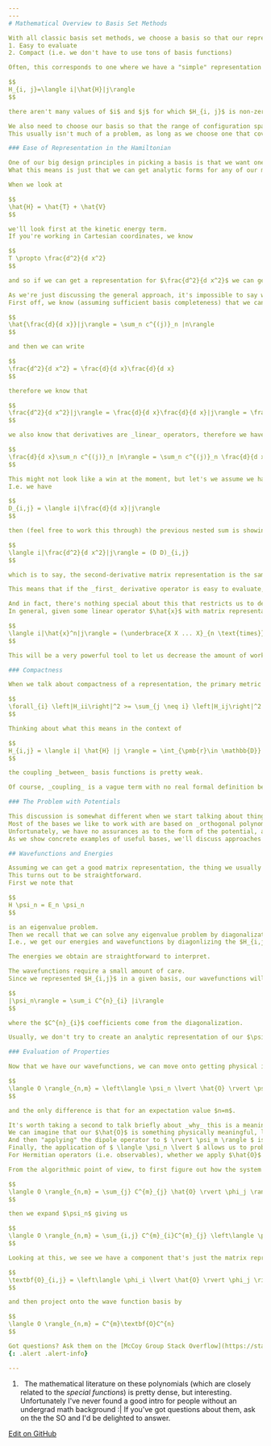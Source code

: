 ```yaml
---
---
# Mathematical Overview to Basis Set Methods

With all classic basis set methods, we choose a basis so that our representation is
1. Easy to evaluate
2. Compact (i.e. we don't have to use tons of basis functions)

Often, this corresponds to one where we have a "simple" representation of our system, which is to say when we look at

$$
H_{i, j}=\langle i|\hat{H}|j\rangle
$$

there aren't many values of $i$ and $j$ for which $H_{i, j}$ is non-zero. Equivalently, for _most_ values of $i$ and $j$, $H_{i, j} = 0$.

We also need to choose our basis so that the range of configuration space that's relevant for our problem is also well-described by our basis.
This usually isn't much of a problem, as long as we choose one that covers the same range as our coordinates of interest.

### Ease of Representation in the Hamiltonian

One of our big design principles in picking a basis is that we want one where our matrix elements are easy to evaluate.
What this means is just that we can get analytic forms for any of our matrix elements.

When we look at

$$
\hat{H} = \hat{T} + \hat{V}
$$

we'll look first at the kinetic energy term.
If you're working in Cartesian coordinates, we know

$$
T \propto \frac{d^2}{d x^2}
$$

and so if we can get a representation for $\frac{d^2}{d x^2}$ we can get one for $\hat{T}$ essentially for free.

As we're just discussing the general approach, it's impossible to say whether or not this representation will be easy to evaluate, but we can make use of a nice property of matrix representations when doing so.
First off, we know (assuming sufficient basis completeness) that we can say

$$
\hat{\frac{d}{d x}}|j\rangle = \sum_n c^{(j)}_n |n\rangle
$$

and then we can write

$$
\frac{d^2}{d x^2} = \frac{d}{d x}\frac{d}{d x}
$$

therefore we know that

$$
\frac{d^2}{d x^2}|j\rangle = \frac{d}{d x}\frac{d}{d x}|j\rangle = \frac{d}{d x}\sum_n c^(j)_n |n\rangle
$$

we also know that derivatives are _linear_ operators, therefore we have

$$
\frac{d}{d x}\sum_n c^{(j)}_n |n\rangle = \sum_n c^{(j)}_n \frac{d}{d x} |n\rangle = \sum_n c^{(j)}_n \sum_m c^{(n)}_m |m\rangle
$$

This might not look like a win at the moment, but let's we assume we have a matrix representation of $\frac{d}{d x}$ that I'll call $D$.
I.e. we have

$$
D_{i,j} = \langle i|\frac{d}{d x}|j\rangle
$$

then (feel free to work this through) the previous nested sum is showing that

$$
\langle i|\frac{d^2}{d x^2}|j\rangle = (D D)_{i,j}
$$

which is to say, the second-derivative matrix representation is the same as applying the first-derivative matrix representation to itself.

This means that if the _first_ derivative operator is easy to evaluate, up to the approximateness of our assumption of a complete basis, our second derivative operator is easy to evaluate.

And in fact, there's nothing special about this that restricts us to derivatives.
In general, given some linear operator $\hat{x}$ with matrix representation $X$, we have

$$
\langle i|\hat{x}^n|j\rangle = (\underbrace{X X ... X}_{n \text{times}})_{i,j}
$$

This will be a very powerful tool to let us decrease the amount of work we need to do when making these matrix representations.

### Compactness

When we talk about compactness of a representation, the primary metric we care about is whether or not it's _diagonally dominant_, which just means that given some Hamiltonian representation $H$

$$
\forall_{i} \left|H_ii\right|^2 >= \sum_{j \neq i} \left|H_ij\right|^2
$$

Thinking about what this means in the context of

$$
H_{i,j} = \langle i| \hat{H} |j \rangle = \int_{\pmb{r}\in \mathbb{D}} \phi_i \hat{H} \phi_j d\pmb{r}
$$

the coupling _between_ basis functions is pretty weak.

Of course, _coupling_ is a vague term with no real formal definition beyond $H_{i,j}$ being large, but it commonly appears in the literature so it's worth keeping this definition in mind.

### The Problem with Potentials

This discussion is somewhat different when we start talking about things like _discrete variable representation_, but for the classic basis set approaches, the difficulty in representation generally shows up in the potential.
Most of the bases we like to work with are based on _orthogonal polynomials_,[<sup>1</sup>] which almost always have clean representations for the second derivative operator.
Unfortunately, we have no assurances as to the form of the potential, and so we can't say for sure whether we'll get a simple representation for it.
As we show concrete examples of useful bases, we'll discuss approaches for dealing with this problem. For now, though, simply keep the mantra in mind, _the potential is the problem_.

## Wavefunctions and Energies

Assuming we can get a good matrix representation, the thing we usually want to do is get wavefunction and energies.
This turns out to be straightforward.
First we note that

$$
H \psi_n = E_n \psi_n
$$

is an eigenvalue problem.
Then we recall that we can solve any eigenvalue problem by diagonalization of the relevant matrix representation.
I.e., we get our energies and wavefunctions by diagonlizing the $H_{i,j}$ matrix.

The energies we obtain are straightforward to interpret.

The wavefunctions require a small amount of care.
Since we represented $H_{i,j}$ in a given basis, our wavefunctions will be given by

$$
|\psi_n\rangle = \sum_i C^{n}_{i} |i\rangle
$$

where the $C^{n}_{i}$ coefficients come from the diagonalization.

Usually, we don't try to create an analytic representation of our $\psi_n$ terms, though, and instead mostly work by doing things like representing physical quantities of interest like dipole moments or bond lengths in the same basis.

### Evaluation of Properties

Now that we have our wavefunctions, we can move onto getting physical information from them. The usual way we do this is by defining some property or _observable_, $\hat{O}$, that we care about (usually stuff like dipole moments and structural info like bond distances) and then getting _expectation values_ for a single state or _matrix elements_ between states, where both are given by

$$
\langle O \rangle_{n,m} = \left\langle \psi_n \lvert \hat{O} \rvert \psi_m \right\rangle
$$

and the only difference is that for an expectation value $n=m$. 

It's worth taking a second to talk briefly about _why_ this is a meaningful quantity. 
We can imagine that our $\hat{O}$ is something physically meaningful, like the dipole operator. 
And then "applying" the dipole operator to $ \rvert \psi_m \rangle $ is basically asking the question "how does an interaction with the molecular dipole change our system?"
Finally, the application of $ \langle \psi_n \lvert $ allows us to probe that change by asking "how much does the changed system resemble $\psi_n$?"
For Hermitian operators (i.e. observables), whether we apply $\hat{O}$ to $\rvert \psi_m \rangle$ and then apply $\langle \psi_n \lvert$ or apply $\hat{O}$ to $\rvert \psi_n \rangle$ and then apply $\langle \psi_m \lvert$ we'll get the same value out.

From the algorithmic point of view, to first figure out how the system changes, we expand our $\psi_m$, giving us

$$
\langle O \rangle_{n,m} = \sum_{j} C^{m}_{j} \hat{O} \rvert \phi_j \rangle
$$

then we expand $\psi_n$ giving us

$$
\langle O \rangle_{n,m} = \sum_{i,j} C^{m}_{i}C^{m}_{j} \left\langle \phi_i \lvert \hat{O} \rvert \phi_j \right\rangle
$$

Looking at this, we see we have a component that's just the matrix representation of \hat{O} in the original basis

$$
\textbf{O}_{i,j} = \left\langle \phi_i \lvert \hat{O} \rvert \phi_j \right\rangle
$$

and then project onto the wave function basis by 

$$
\langle O \rangle_{n,m} = C^{m}\textbf{O}C^{n}
$$

Got questions? Ask them on the [McCoy Group Stack Overflow](https://stackoverflow.com/c/mccoygroup/questions/ask)
{: .alert .alert-info}

---
```

1. <a id="#fn1">&nbsp;</a> The mathematical literature on these polynomials (which are closely related to the _special functions_) is pretty dense, but interesting. Unfortunately I've never found a good intro for people without an undergrad math background :| If you've got questions about them, ask on the the SO and I'd be delighted to answer.

[<sup>1</sup>]:#fn1

[Edit on GitHub](https://github.com/McCoyGroup/References/edit/gh-pages/References/Basis%20Set%20Methods/GeneralOverview.md)
